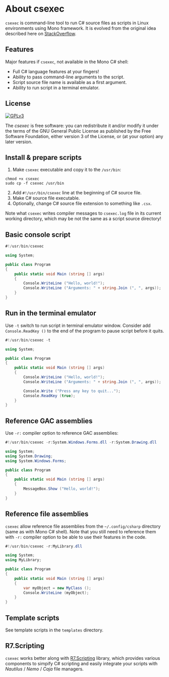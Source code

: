 # About csexec

`csexec` is command-line tool to run C# source files as scripts in Linux environments using Mono framework. 
It is evolved from the original idea described here on [StackOverflow](http://stackoverflow.com/questions/20392243/run-c-sharp-code-on-linux-terminal).

## Features

Major features if `csexec`, not available in the Mono C# shell:

* Full C# language features at your fingers!
* Ability to pass command-line arguments to the script.
* Script source file name is available as a first argument.
* Ability to run script in a terminal emulator.

## License

[![GPLv3](https://www.gnu.org/graphics/gplv3-127x51.png)](https://www.gnu.org/licenses/gpl-3.0.html)

The *csexec* is free software: you can redistribute it and/or modify it under the terms of 
the GNU General Public License as published by the Free Software Foundation, either version 3 of the License, 
or (at your option) any later version.

## Install & prepare scripts

1. Make `csexec` executable and copy it to the `/usr/bin`:
```Shell
chmod +x csexec
sudo cp -f csexec /usr/bin
```
2. Add `#!/usr/bin/csexec` line at the beginning of C# source file.
3. Make C# source file executable.
4. Optionally, change C# source file extension to something like `.csx`.

Note what `csexec` writes compiler messages to `csexec.log` file in its current working directory, 
which may be not the same as a script source directory!

## Basic console script

```C#
#!/usr/bin/csexec

using System;

public class Program
{
    public static void Main (string [] args)
    {
        Console.WriteLine ("Hello, world!");
        Console.WriteLine ("Arguments: " + string.Join (", ", args));
    }
}
```

## Run in the terminal emulator

Use `-t` switch to run script in terminal emulator window.
Consider add `Console.ReadKey ()` to the end of the program
to pause script before it quits.

```C#
#!/usr/bin/csexec -t

using System;

public class Program
{
    public static void Main (string [] args)
    {
        Console.WriteLine ("Hello, world!");
        Console.WriteLine ("Arguments: " + string.Join (", ", args));

        Console.Write ("Press any key to quit...");
        Console.ReadKey (true);
    }
}
```

## Reference GAC assemblies

Use `-r:` compiler option to reference GAC assemblies:

```C#
#!/usr/bin/csexec -r:System.Windows.Forms.dll -r:System.Drawing.dll

using System;
using System.Drawing;
using System.Windows.Forms;

public class Program
{
    public static void Main (string [] args)
    {
        MessageBox.Show ("Hello, world!");
    }
}
```

## Reference file assemblies

`csexec` allow reference file assemblies from the `~/.config/csharp` directory (same as with Mono C# shell). 
Note that you still need to reference them with `-r:` compiler option to be able to use their features in the code.

```C#
#!/usr/bin/csexec -r:MyLibrary.dll

using System;
using MyLibrary;

public class Program
{
    public static void Main (string [] args)
    {
        var myObject = new MyClass ();
        Console.WriteLine (myObject);
    }
}
```

## Template scripts

See template scripts in the `templates` directory.

## R7.Scripting

`csexec` works better along with [R7.Scripting](https://github.com/roman-yagodin/R7.Scripting) library, 
which provides various components to simpify C# scripting and easily integrate your scripts with 
*Nautilus* / *Nemo* / *Caja* file managers.
